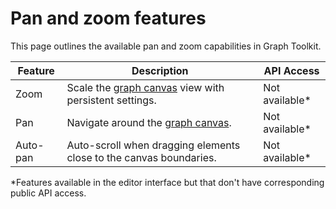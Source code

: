 # Pan and zoom features

This page outlines the available pan and zoom capabilities in Graph Toolkit.

| Feature     | Description                                                                    | API Access |
|-------------|--------------------------------------------------------------------------------|------------|
| Zoom        | Scale the [graph canvas](glossary.md#graph-canvas) view with persistent settings. | Not available*      |
| Pan         | Navigate around the [graph canvas](glossary.md#graph-canvas).                  | Not available*      |
| Auto-pan    | Auto-scroll when dragging elements close to the canvas boundaries.                          | Not available*      |

*Features available in the editor interface but that don't have corresponding public API access.
